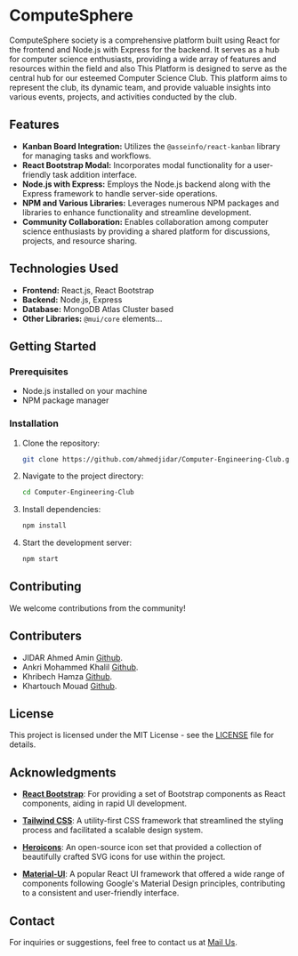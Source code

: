 
# ComputeSphere

ComputeSphere society is a comprehensive platform built using React for the frontend and Node.js with Express for the backend. It serves as a hub for computer science enthusiasts, providing a wide array of features and resources within the field and also This Platform is designed to serve as the central hub for our esteemed Computer Science Club. This platform aims to represent the club, its dynamic team, and provide valuable insights into various events, projects, and activities conducted by the club.

## Features

- **Kanban Board Integration:** Utilizes the `@asseinfo/react-kanban` library for managing tasks and workflows.
- **React Bootstrap Modal:** Incorporates modal functionality for a user-friendly task addition interface.
- **Node.js with Express:** Employs the Node.js backend along with the Express framework to handle server-side operations.
- **NPM and Various Libraries:** Leverages numerous NPM packages and libraries to enhance functionality and streamline development.
- **Community Collaboration:** Enables collaboration among computer science enthusiasts by providing a shared platform for discussions, projects, and resource sharing.

## Technologies Used

- **Frontend:** React.js, React Bootstrap
- **Backend:** Node.js, Express
- **Database:** MongoDB Atlas Cluster based
- **Other Libraries:** `@mui/core` elements... 

## Getting Started

### Prerequisites

- Node.js installed on your machine
- NPM package manager

### Installation

1. Clone the repository:

   ```bash
   git clone https://github.com/ahmedjidar/Computer-Engineering-Club.git
   ```

2. Navigate to the project directory:

   ```bash
   cd Computer-Engineering-Club
   ```

3. Install dependencies:

   ```bash
   npm install
   ```

4. Start the development server:

   ```bash
   npm start
   ```

## Contributing

We welcome contributions from the community! 

## Contributers
    
- JIDAR Ahmed Amin [Github](https://github.com/ahmedjidar).
- Ankri Mohammed Khalil [Github](https://github.com/khalilAnkri).
- Khribech Hamza [Github](https://github.com/MKsokili).
- Khartouch Mouad [Github](https://github.com/hamzakhribech).


## License

This project is licensed under the MIT License - see the [LICENSE](LICENSE) file for details.

## Acknowledgments

- **[React Bootstrap](https://react-bootstrap.github.io/)**: For providing a set of Bootstrap components as React components, aiding in rapid UI development.

- **[Tailwind CSS](https://tailwindcss.com/)**: A utility-first CSS framework that streamlined the styling process and facilitated a scalable design system.

- **[Heroicons](https://heroicons.com/)**: An open-source icon set that provided a collection of beautifully crafted SVG icons for use within the project.

- **[Material-UI](https://mui.com/)**: A popular React UI framework that offered a wide range of components following Google's Material Design principles, contributing to a consistent and user-friendly interface.

## Contact

For inquiries or suggestions, feel free to contact us at [Mail Us](mailto:justup1080@gmail.com).
